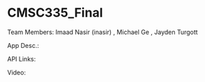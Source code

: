 # CMSC335_Final

Team Members: Imaad Nasir (inasir) , Michael Ge , Jayden Turgott

App Desc.: 

API Links: 

Video: 

